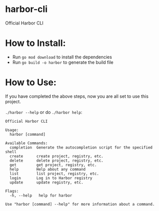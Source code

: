 # harbor-cli
Official Harbor CLI

# How to Install:

- Run `go mod download` to install the dependencies
- Run `go build -o harbor` to generate the build file

# How to Use:

If you have completed the above steps, now you are all set to use this project.
<br>
<br>
`./harbor --help` or do `./harbor help`:
```shell
Official Harbor CLI

Usage:
  harbor [command]

Available Commands:
  completion  Generate the autocompletion script for the specified shell
  create      create project, registry, etc.
  delete      delete project, registry, etc.
  get         get project, registry, etc.
  help        Help about any command
  list        list project, registry, etc.
  login       Log in to Harbor registry
  update      update registry, etc.

Flags:
  -h, --help   help for harbor

Use "harbor [command] --help" for more information about a command.
```
